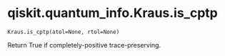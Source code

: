 # qiskit.quantum\_info.Kraus.is\_cptp

`Kraus.is_cptp(atol=None, rtol=None)`

Return True if completely-positive trace-preserving.
